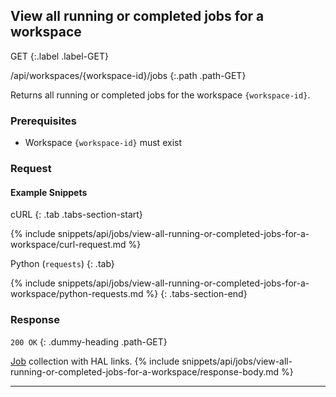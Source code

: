 ## View all running or completed jobs for a workspace

GET
{:.label .label-GET}

/api/workspaces/{workspace-id}/jobs
{:.path .path-GET}

Returns all running or completed jobs for the workspace `{workspace-id}`.

### Prerequisites
- Workspace `{workspace-id}` must exist

### Request

#### Example Snippets
cURL
{: .tab .tabs-section-start}

{% include snippets/api/jobs/view-all-running-or-completed-jobs-for-a-workspace/curl-request.md %}

Python (`requests`)
{: .tab}

{% include snippets/api/jobs/view-all-running-or-completed-jobs-for-a-workspace/python-requests.md %}
{: .tabs-section-end}

### Response
`200 OK`
{: .dummy-heading .path-GET}

[Job](#job) collection with HAL links.
{% include snippets/api/jobs/view-all-running-or-completed-jobs-for-a-workspace/response-body.md %}

---
